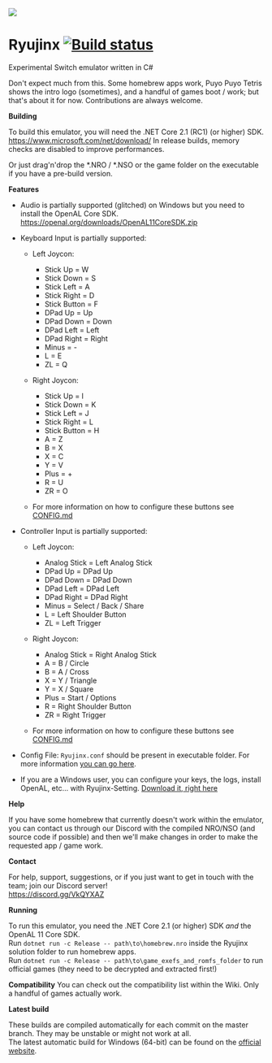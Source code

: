 ![](https://ryujinx.github.io/static/img/Ryujinx_logo_128.png)
# Ryujinx [![Build status](https://ci.appveyor.com/api/projects/status/ssg4jwu6ve3k594s?svg=true)](https://ci.appveyor.com/project/gdkchan/ryujinx)

Experimental Switch emulator written in C#

Don't expect much from this. Some homebrew apps work, Puyo Puyo Tetris shows the intro logo (sometimes), and a handful of games boot / work; but that's about it for now.
Contributions are always welcome.

**Building**

To build this emulator, you will need the .NET Core 2.1 (RC1) (or higher) SDK. https://www.microsoft.com/net/download/
In release builds, memory checks are disabled to improve performances.

Or just drag'n'drop the *.NRO / *.NSO or the game folder on the executable if you have a pre-build version.

**Features**

 - Audio is partially supported (glitched) on Windows but you need to install the OpenAL Core SDK.
https://openal.org/downloads/OpenAL11CoreSDK.zip

 - Keyboard Input is partially supported:
   - Left Joycon:
	 - Stick Up = W
	 - Stick Down = S
	 - Stick Left = A
	 - Stick Right = D
	 - Stick Button = F
	 - DPad Up = Up
	 - DPad Down = Down
	 - DPad Left = Left
	 - DPad Right = Right
	 - Minus = -
	 - L = E
	 - ZL = Q

   - Right Joycon:
	 - Stick Up = I
	 - Stick Down = K
	 - Stick Left = J
	 - Stick Right = L
	 - Stick Button = H
	 - A = Z
	 - B = X
	 - X = C
	 - Y = V
	 - Plus = +
	 - R = U
	 - ZR = O
   - For more information on how to configure these buttons see [CONFIG.md](CONFIG.md)

 - Controller Input is partially supported:
   - Left Joycon:
     - Analog Stick = Left Analog Stick
	 - DPad Up = DPad Up
	 - DPad Down = DPad Down
	 - DPad Left = DPad Left
	 - DPad Right = DPad Right
	 - Minus = Select / Back / Share
	 - L = Left Shoulder Button
	 - ZL = Left Trigger
	 
   - Right Joycon:
	 - Analog Stick = Right Analog Stick
	 - A = B / Circle
	 - B = A / Cross
	 - X = Y / Triangle
	 - Y = X / Square
	 - Plus = Start / Options
	 - R = Right Shoulder Button
	 - ZR = Right Trigger
   - For more information on how to configure these buttons see [CONFIG.md](CONFIG.md)

 - Config File: `Ryujinx.conf` should be present in executable folder.
   For more information [you can go here](CONFIG.md).

 - If you are a Windows user, you can configure your keys, the logs, install OpenAL, etc... with Ryujinx-Setting.
 [Download it, right here](https://github.com/AcK77/Ryujinx-Settings)

**Help**

If you have some homebrew that currently doesn't work within the emulator, you can contact us through our Discord with the compiled NRO/NSO (and source code if possible) and then we'll make changes in order to make the requested app / game work.

**Contact**

For help, support, suggestions, or if you just want to get in touch with the team; join our Discord server!  
https://discord.gg/VkQYXAZ

**Running**

To run this emulator, you need the .NET Core 2.1 (or higher) SDK *and* the OpenAL 11 Core SDK.  
Run `dotnet run -c Release -- path\to\homebrew.nro` inside the Ryujinx solution folder to run homebrew apps.  
Run `dotnet run -c Release -- path\to\game_exefs_and_romfs_folder` to run official games (they need to be decrypted and extracted first!)

**Compatibility**
You can check out the compatibility list within the Wiki. Only a handful of games actually work.

**Latest build**

These builds are compiled automatically for each commit on the master branch. They may be unstable or might not work at all.  
The latest automatic build for Windows (64-bit) can be found on the [official website](https://ryujinx.org/#/Build).
